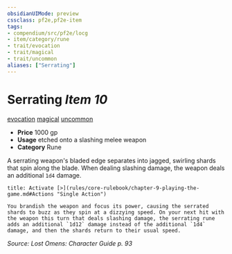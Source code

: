```yaml
---
obsidianUIMode: preview
cssclass: pf2e,pf2e-item
tags:
- compendium/src/pf2e/locg
- item/category/rune
- trait/evocation
- trait/magical
- trait/uncommon
aliases: ["Serrating"]
---
```

# Serrating *Item 10*  
[evocation](rules/traits/evocation.md)  [magical](rules/traits/magical.md)  [uncommon](rules/traits/uncommon.md)  

- **Price** 1000 gp
- **Usage** etched onto a slashing melee weapon
- **Category** Rune

A serrating weapon's bladed edge separates into jagged, swirling shards that spin along the blade. When dealing slashing damage, the weapon deals an additional `1d4` damage.

```ad-embed-ability
title: Activate [>](rules/core-rulebook/chapter-9-playing-the-game.md#Actions "Single Action")

You brandish the weapon and focus its power, causing the serrated shards to buzz as they spin at a dizzying speed. On your next hit with the weapon this turn that deals slashing damage, the serrating rune adds an additional `1d12` damage instead of the additional `1d4` damage, and then the shards return to their usual speed.
```

*Source: Lost Omens: Character Guide p. 93*